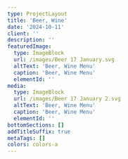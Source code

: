 ```yaml
---
type: ProjectLayout
title: 'Beer, Wine'
date: '2024-10-11'
client: ''
description: ''
featuredImage:
  type: ImageBlock
  url: /images/Beer 17 January.svg
  altText: 'Beer, Wine Menu'
  caption: 'Beer, Wine Menu'
  elementId: ''
media:
  type: ImageBlock
  url: /images/Beer 17 January 2.svg
  altText: 'Beer, Wine Menu'
  caption: 'Beer, Wine Menu'
  elementId: ''
bottomSections: []
addTitleSuffix: true
metaTags: []
colors: colors-a
---
```

